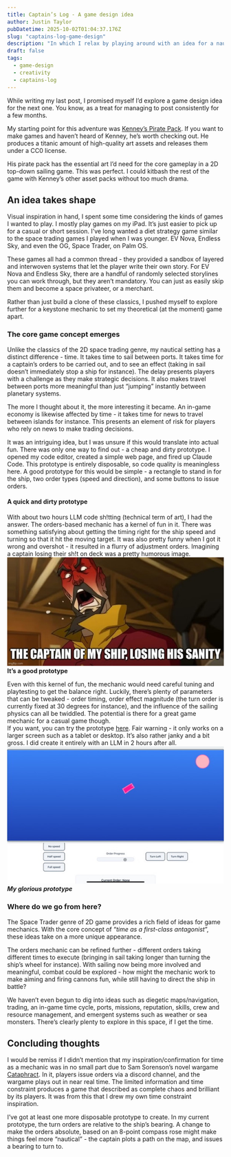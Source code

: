 ```yaml
---
title: Captain’s Log - A game design idea
author: Justin Taylor
pubDatetime: 2025-10-02T01:04:37.176Z
slug: "captains-log-game-design"
description: "In which I relax by playing around with an idea for a nautically inspired 2D mobile game"
draft: false
tags:
  - game-design
  - creativity
  - captains-log
---
```


While writing my last post, I promised myself I’d explore a game design idea for the next one. You know, as a treat for managing to post consistently for a few months. 

My starting point for this adventure was [Kenney’s Pirate Pack](https://kenney.nl/assets/pirate-pack). If you want to make games and haven’t heard of Kenney, he’s worth checking out. He produces a titanic amount of high-quality art assets and releases them under a CC0 license.

His pirate pack has the essential art I’d need for the core gameplay in a 2D top-down sailing game. This was perfect. I could kitbash the rest of the game with Kenney’s other asset packs without too much drama.

## An idea takes shape
Visual inspiration in hand, I spent some time considering the kinds of games I wanted to play. I mostly play games on my iPad. It’s just easier to pick up for a casual or short session. I’ve long wanted a diet strategy game similar to the space trading games I played when I was younger. EV Nova, Endless Sky, and even the OG, Space Trader, on Palm OS. 

These games all had a common thread - they provided a sandbox of layered and interwoven systems that let the player write their own story. For EV Nova and Endless Sky, there are a handful of randomly selected storylines you can work through, but they aren’t mandatory. You can just as easily skip them and become a space privateer, or a merchant. 

Rather than just build a clone of these classics, I pushed myself to explore further for a keystone mechanic to set my theoretical (at the moment) game apart.

### The core game concept emerges
Unlike the classics of the 2D space trading genre, my nautical setting has a distinct difference - time. It takes time to sail between ports. It takes time for a captain’s orders to be carried out, and to see an effect (taking in sail doesn’t immediately stop a ship for instance). The delay presents players with a challenge as they make strategic decisions. It also makes travel between ports more meaningful than just “jumping” instantly between planetary systems. 

The more I thought about it, the more interesting it became. An in-game economy is likewise affected by time - it takes time for news to travel between islands for instance. This presents an element of risk for players who rely on news to make trading decisions. 

It was an intriguing idea, but I was unsure if this would translate into actual fun. There was only one way to find out - a cheap and dirty prototype. I opened my code editor, created a simple web page, and fired up Claude Code. This prototype is entirely disposable, so code quality is meaningless here. A good prototype for this would be simple - a rectangle to stand in for the ship, two order types (speed and direction), and some buttons to issue orders. 

#### A quick and dirty prototype
With about two hours LLM code sh!tting (technical term of art), I had the answer. The orders-based mechanic has a kernel of fun in it. There was something satisfying about getting the timing right for the ship speed and turning so that it hit the moving target. It was also pretty funny when I got it wrong and overshot - it resulted in a flurry of adjustment orders. Imagining a captain losing their sh!t on deck was a pretty humorous image. 
![](src/assets/images/2025-09-03-captains-log-1.jpeg)
**It’s a good prototype**

Even with this kernel of fun, the mechanic would need careful tuning and playtesting to get the balance right. Luckily, there’s plenty of parameters that can be tweaked - order timing, order effect magnitude (the turn order is currently fixed at 30 degrees for instance), and the influence of the sailing physics can all be twiddled. The potential is there for a great game mechanic for a casual game though.    
If you want, you can try the prototype [here](https://sjustintaylor.me/covert-grizzly/). Fair warning - it only works on a larger screen such as a tablet or desktop. It’s also rather janky and a bit gross. I did create it entirely with an LLM in 2 hours after all.
![](src/assets/images/2025-09-03-captains-log-2.jpeg)
***My glorious prototype***

### Where do we go from here?
The Space Trader genre of 2D game provides a rich field of ideas for game mechanics. With the core concept of “*time as a first-class antagonist*”, these ideas take on a more unique appearance. 

The orders mechanic can be refined further - different orders taking different times to execute (bringing in sail taking longer than turning the ship’s wheel for instance). With sailing now being more involved and meaningful, combat could be explored - how might the mechanic work to make aiming and firing cannons fun, while still having to direct the ship in battle?

We haven’t even begun to dig into ideas such as diegetic maps/navigation, trading, an in-game time cycle, ports, missions, reputation, skills, crew and resource management, and emergent systems such as weather or sea monsters. There’s clearly plenty to explore in this space, if I get the time.

## Concluding thoughts
I would be remiss if I didn’t mention that my inspiration/confirmation for time as a mechanic was in no small part due to Sam Sorenson’s novel wargame [Cataphract](https://samsorensen.blot.im/cataphracts-design-diary-1). In it, players issue orders via a discord channel, and the wargame plays out in near real time. The limited information and time constraint produces a game that described as complete chaos and brilliant by its players. It was from this that I drew my own time constraint inspiration.

I’ve got at least one more disposable prototype to create. In my current prototype, the turn orders are relative to the ship’s bearing. A change to make the orders absolute, based on an 8-point compass rose might make things feel more “nautical” - the captain plots a path on the map, and issues a bearing to turn to. 